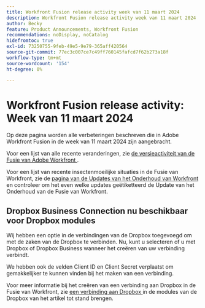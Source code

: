 ```yaml
---
title: Workfront Fusion release activity week van 11 maart 2024
description: Workfront Fusion release activity week van 11 maart 2024
author: Becky
feature: Product Announcements, Workfront Fusion
recommendations: noDisplay, noCatalog
hidefromtoc: true
exl-id: 73250755-9feb-49e5-9e79-365aff420564
source-git-commit: 77ec3c007ce7c49ff760145fafcd7f62b273a18f
workflow-type: tm+mt
source-wordcount: '154'
ht-degree: 0%

---
```


# Workfront Fusion release activity: Week van 11 maart 2024

Op deze pagina worden alle verbeteringen beschreven die in Adobe Workfront Fusion in de week van 11 maart 2024 zijn aangebracht.

Voor een lijst van alle recente veranderingen, zie [ de versieactiviteit van de Fusie van Adobe Workfront ](/help/workfront-fusion/fusion-product-releases/fusion-release-activity.md).

Voor een lijst van recente insectenmoeilijke situaties in de Fusie van Workfront, zie de [ pagina van de Updates van het Onderhoud van Workfront ](https://experienceleague.adobe.com/docs/workfront-known-issues/releases/current-updates.html?lang=nl-NL) en controleer om het even welke updates geëtiketteerd de Update van het Onderhoud van de Fusie van Workfront.

## Dropbox Business Connection nu beschikbaar voor Dropbox modules

Wij hebben een optie in de verbindingen van de Dropbox toegevoegd om met de zaken van de Dropbox te verbinden. Nu, kunt u selecteren of u met Dropbox of Dropbox Business wanneer het creëren van uw verbinding verbindt.

We hebben ook de velden Client ID en Client Secret verplaatst om gemakkelijker te kunnen vinden bij het maken van een verbinding.

Voor meer informatie bij het creëren van een verbinding aan Dropbox in de Fusie van Workfront, zie [ een verbinding aan Dropbox ](/help/workfront-fusion/references/apps-and-modules/third-party-connectors/dropbox-modules.md#create-a-connection-to-dropbox) in de modules van de Dropbox van het artikel tot stand brengen.
